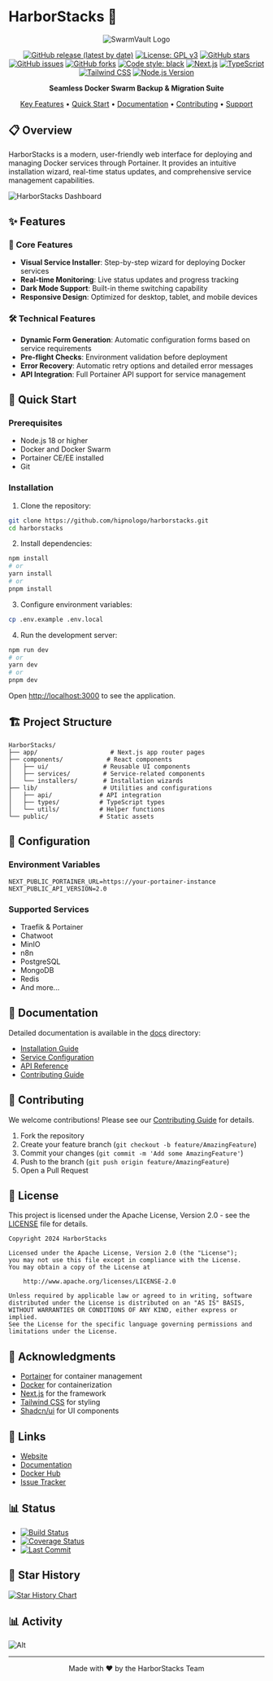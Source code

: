 # HarborStacks 🚢

<div align="center">

![SwarmVault Logo](https://user-images.githubusercontent.com/hipnologo/HarborStacks/HarborStacks-logo.png)

[![GitHub release (latest by date)](https://img.shields.io/github/v/release/hipnologo/HarborStacks)](https://github.com/hipnologo/HarborStacks/releases)
[![License: GPL v3](https://img.shields.io/badge/License-GPLv3-blue.svg)](https://www.gnu.org/licenses/gpl-3.0)
[![GitHub stars](https://img.shields.io/github/stars/hipnologo/HarborStacks)](https://github.com/hipnologo/HarborStacks/stargazers)
[![GitHub issues](https://img.shields.io/github/issues/hipnologo/HarborStacks)](https://github.com/hipnologo/HarborStacks/issues)
[![GitHub forks](https://img.shields.io/github/forks/hipnologo/HarborStacks)](https://github.com/hipnologo/HarborStacks/network)
[![Code style: black](https://img.shields.io/badge/code%20style-black-000000.svg)](https://github.com/psf/black)
[![Next.js](https://img.shields.io/badge/Next.js-14-black)](https://nextjs.org/)
[![TypeScript](https://img.shields.io/badge/TypeScript-5.0-blue)](https://www.typescriptlang.org/)
[![Tailwind CSS](https://img.shields.io/badge/Tailwind-3.3-38B2AC)](https://tailwindcss.com/)
[![Node.js Version](https://img.shields.io/badge/node->=18-green)](https://nodejs.org)

**Seamless Docker Swarm Backup & Migration Suite**

[Key Features](#key-features) • [Quick Start](#quick-start) • [Documentation](#documentation) • [Contributing](#contributing) • [Support](#support)

</div>

## 📋 Overview

HarborStacks is a modern, user-friendly web interface for deploying and managing Docker services through Portainer. It provides an intuitive installation wizard, real-time status updates, and comprehensive service management capabilities.

![HarborStacks Dashboard](./docs/images/dashboard.png)

## ✨ Features

### 🎯 Core Features
- **Visual Service Installer**: Step-by-step wizard for deploying Docker services
- **Real-time Monitoring**: Live status updates and progress tracking
- **Dark Mode Support**: Built-in theme switching capability
- **Responsive Design**: Optimized for desktop, tablet, and mobile devices

### 🛠 Technical Features
- **Dynamic Form Generation**: Automatic configuration forms based on service requirements
- **Pre-flight Checks**: Environment validation before deployment
- **Error Recovery**: Automatic retry options and detailed error messages
- **API Integration**: Full Portainer API support for service management

## 🚀 Quick Start

### Prerequisites
- Node.js 18 or higher
- Docker and Docker Swarm
- Portainer CE/EE installed
- Git

### Installation

1. Clone the repository:
```bash
git clone https://github.com/hipnologo/harborstacks.git
cd harborstacks
```

2. Install dependencies:
```bash
npm install
# or
yarn install
# or
pnpm install
```

3. Configure environment variables:
```bash
cp .env.example .env.local
```

4. Run the development server:
```bash
npm run dev
# or
yarn dev
# or
pnpm dev
```

Open [http://localhost:3000](http://localhost:3000) to see the application.

## 🏗 Project Structure

```
HarborStacks/
├── app/                    # Next.js app router pages
├── components/            # React components
│   ├── ui/               # Reusable UI components
│   ├── services/         # Service-related components
│   └── installers/       # Installation wizards
├── lib/                  # Utilities and configurations
│   ├── api/             # API integration
│   ├── types/           # TypeScript types
│   └── utils/           # Helper functions
└── public/              # Static assets
```

## 🔧 Configuration

### Environment Variables

```env
NEXT_PUBLIC_PORTAINER_URL=https://your-portainer-instance
NEXT_PUBLIC_API_VERSION=2.0
```

### Supported Services

- Traefik & Portainer
- Chatwoot
- MinIO
- n8n
- PostgreSQL
- MongoDB
- Redis
- And more...

## 📖 Documentation

Detailed documentation is available in the [docs](./docs) directory:

- [Installation Guide](./docs/installation.md)
- [Service Configuration](./docs/services.md)
- [API Reference](./docs/api.md)
- [Contributing Guide](./docs/contributing.md)

## 🤝 Contributing

We welcome contributions! Please see our [Contributing Guide](CONTRIBUTING.md) for details.

1. Fork the repository
2. Create your feature branch (`git checkout -b feature/AmazingFeature`)
3. Commit your changes (`git commit -m 'Add some AmazingFeature'`)
4. Push to the branch (`git push origin feature/AmazingFeature`)
5. Open a Pull Request

## 📜 License

This project is licensed under the Apache License, Version 2.0 - see the [LICENSE](LICENSE) file for details.

```text
Copyright 2024 HarborStacks

Licensed under the Apache License, Version 2.0 (the "License");
you may not use this file except in compliance with the License.
You may obtain a copy of the License at

    http://www.apache.org/licenses/LICENSE-2.0

Unless required by applicable law or agreed to in writing, software
distributed under the License is distributed on an "AS IS" BASIS,
WITHOUT WARRANTIES OR CONDITIONS OF ANY KIND, either express or implied.
See the License for the specific language governing permissions and
limitations under the License.
```

## 🙏 Acknowledgments

- [Portainer](https://www.portainer.io/) for container management
- [Docker](https://www.docker.com/) for containerization
- [Next.js](https://nextjs.org/) for the framework
- [Tailwind CSS](https://tailwindcss.com/) for styling
- [Shadcn/ui](https://ui.shadcn.com/) for UI components

## 🔗 Links

- [Website](https://harborstacks.dev)
- [Documentation](https://docs.harborstacks.dev)
- [Docker Hub](https://hub.docker.com/r/HarborStacks)
- [Issue Tracker](https://github.com/hipnologo/HarborStacks/issues)

## 📊 Status

- [![Build Status](https://img.shields.io/github/workflow/status/hipnologo/HarborStacks/CI)](https://github.com/hipnologo/HarborStacks/actions)
- [![Coverage Status](https://img.shields.io/codecov/c/github/hipnologo/HarborStacks)](https://codecov.io/gh/hipnologo/HarborStacks)
- [![Last Commit](https://img.shields.io/github/last-commit/hipnologo/HarborStacks)](https://github.com/hipnologo/HarborStacks/commits/main)

## 🌟 Star History

[![Star History Chart](https://api.star-history.com/svg?repos=hipnologo/HarborStacks&type=Date)](https://star-history.com/#hipnologo/HarborStacks&Date)

## 📊 Activity

![Alt](https://repobeats.axiom.co/api/embed/your-activity-hash.svg "Repository activity graph")

---

<p align="center">Made with ❤️ by the HarborStacks Team</p>
